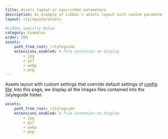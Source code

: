 ```yaml
---
title: Assets layout w/ overridden parameters
description: An example of LibDoc's assets layout with custom parameters sets on the page.
layout: styleguide/assets

#LibDoc specific below
category: Examples
order: 200
assets:
    path_from_root: /styleguide
    extensions_enabled: # File extension to display
        - jpg
        - gif
        - webp
        - png
---
```

Assets layout with custom settings that override default settings of [config file](libdoc-config.html#assets): Into this page, we display all the images files contained into the /styleguide folder.

```yaml
assets:
    path_from_root: /styleguide
    extensions_enabled: # File extension to display
        - jpg
        - gif
        - webp
        - png
```




